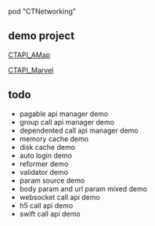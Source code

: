 
pod "CTNetworking"

demo project
------------

[CTAPI_AMap](https://github.com/CTAPIs/CTAPI_AMap)

[CTAPI_Marvel](https://github.com/CTAPIs/CTAPI_Marvel)

todo
----

- pagable api manager demo
- group call api manager demo
- dependented call api manager demo
- memory cache demo
- disk cache demo
- auto login demo
- reformer demo
- validator demo
- param source demo
- body param and url param mixed demo
- websocket call api demo
- h5 call api demo
- swift call api demo

